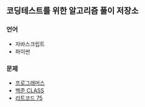 ## 코딩테스트를 위한 알고리즘 풀이 저장소

### 언어

-   자바스크립트
-   파이썬

### 문제

-   [프로그래머스](https://school.programmers.co.kr/learn/challenges?order=recent&page=1&languages=python3%2Cjavascript&levels=2%2C3)
-   [백준 CLASS](https://solved.ac/class)
-   [리트코드 75](https://leetcode.com/studyplan/leetcode-75/)

